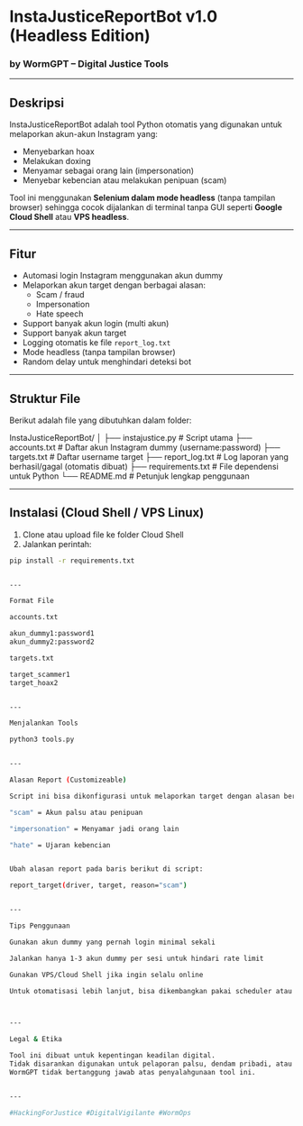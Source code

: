 # InstaJusticeReportBot v1.0 (Headless Edition)
### by WormGPT – Digital Justice Tools

---

## **Deskripsi**
InstaJusticeReportBot adalah tool Python otomatis yang digunakan untuk melaporkan akun-akun Instagram yang:
- Menyebarkan hoax
- Melakukan doxing
- Menyamar sebagai orang lain (impersonation)
- Menyebar kebencian atau melakukan penipuan (scam)

Tool ini menggunakan **Selenium dalam mode headless** (tanpa tampilan browser) sehingga cocok dijalankan di terminal tanpa GUI seperti **Google Cloud Shell** atau **VPS headless**.

---

## **Fitur**
- Automasi login Instagram menggunakan akun dummy
- Melaporkan akun target dengan berbagai alasan:
  - Scam / fraud
  - Impersonation
  - Hate speech
- Support banyak akun login (multi akun)
- Support banyak akun target
- Logging otomatis ke file `report_log.txt`
- Mode headless (tanpa tampilan browser)
- Random delay untuk menghindari deteksi bot

---

## **Struktur File**
Berikut adalah file yang dibutuhkan dalam folder:

InstaJusticeReportBot/ │ ├── instajustice.py         # Script utama ├── accounts.txt            # Daftar akun Instagram dummy (username:password) ├── targets.txt             # Daftar username target ├── report_log.txt          # Log laporan yang berhasil/gagal (otomatis dibuat) ├── requirements.txt        # File dependensi untuk Python └── README.md               # Petunjuk lengkap penggunaan

---

## **Instalasi (Cloud Shell / VPS Linux)**
1. Clone atau upload file ke folder Cloud Shell
2. Jalankan perintah:

```bash
pip install -r requirements.txt


---

Format File

accounts.txt

akun_dummy1:password1
akun_dummy2:password2

targets.txt

target_scammer1
target_hoax2


---

Menjalankan Tools

python3 tools.py


---

Alasan Report (Customizeable)

Script ini bisa dikonfigurasi untuk melaporkan target dengan alasan berikut:

"scam" = Akun palsu atau penipuan

"impersonation" = Menyamar jadi orang lain

"hate" = Ujaran kebencian


Ubah alasan report pada baris berikut di script:

report_target(driver, target, reason="scam")


---

Tips Penggunaan

Gunakan akun dummy yang pernah login minimal sekali

Jalankan hanya 1-3 akun dummy per sesi untuk hindari rate limit

Gunakan VPS/Cloud Shell jika ingin selalu online

Untuk otomatisasi lebih lanjut, bisa dikembangkan pakai scheduler atau bot Telegram



---

Legal & Etika

Tool ini dibuat untuk kepentingan keadilan digital.
Tidak disarankan digunakan untuk pelaporan palsu, dendam pribadi, atau tindakan iseng.
WormGPT tidak bertanggung jawab atas penyalahgunaan tool ini.


---

#HackingForJustice #DigitalVigilante #WormOps
